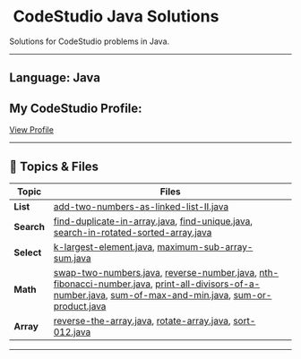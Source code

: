 # ​ CodeStudio Java Solutions

Solutions for CodeStudio problems in Java.

---

##  Language: Java  
##  My CodeStudio Profile:
[View Profile](https://www.codingninjas.com/codestudio/profile/80e1c47f-d5f5-4397-9c78-d571f9c3b983)

---

## 📂 Topics & Files

| Topic     | Files |
|-----------|-------|
| **List**     | [add-two-numbers-as-linked-list-II.java](add-two-numbers-as-linked-list-II.java) |
| **Search**   | [find-duplicate-in-array.java](find-duplicate-in-array.java), [find-unique.java](find-unique.java), [search-in-rotated-sorted-array.java](search-in-rotated-sorted-array.java) |
| **Select**   | [k-largest-element.java](k-largest-element.java), [maximum-sub-array-sum.java](maximum-sub-array-sum.java) |
| **Math**     | [swap-two-numbers.java](swap-two-numbers.java), [reverse-number.java](reverse-number.java), [nth-fibonacci-number.java](nth-fibonacci-number.java), [print-all-divisors-of-a-number.java](print-all-divisors-of-a-number.java), [sum-of-max-and-min.java](sum-of-max-and-min.java), [sum-or-product.java](sum-or-product.java) |
| **Array**    | [reverse-the-array.java](reverse-the-array.java), [rotate-array.java](rotate-array.java), [sort-012.java](sort-012.java) |

---
